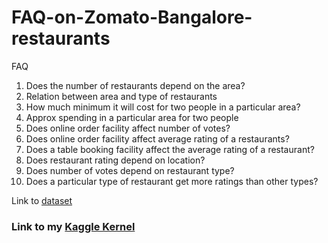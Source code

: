 # FAQ-on-Zomato-Bangalore-restaurants

FAQ
1. Does the number of restaurants depend on the area?
2. Relation between area and type of restaurants
3. How much minimum it will cost for two people in a particular area?
4. Approx spending in a particular area for two people
5. Does online order facility affect number of votes?
6. Does online order facility affect average rating of a restaurants?
7. Does a table booking facility affect the average rating of a restaurant?
8. Does restaurant rating depend on location?
9. Does number of votes depend on restaurant type?
10. Does a particular type of restaurant get more ratings than other types?

Link to <a href="https://www.kaggle.com/himanshupoddar/zomato-bangalore-restaurants">dataset</a>
### Link to my <a href="https://www.kaggle.com/hungrywolf/faq-on-zomato-bangalore-restaurants">Kaggle Kernel</a>
